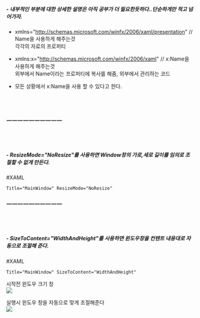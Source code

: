 
<br/><br/>

##### - 내부적인 부분에 대한 상세한 설명은 아직 공부가 더 필요한듯하다..단순하게만 적고 넘어가자.
- xmlns="http://schemas.microsoft.com/winfx/2006/xaml/presentation" // Name을 사용하게 해주는것  
각각의 자료의 프로퍼티

- xmlns:x="http://schemas.microsoft.com/winfx/2006/xaml" // x:Name을 사용하게 해주는것  
외부에서 Name이라는 프로퍼티에 복사를 해줌, 외부에서 관리하는 코드

- 모든 상황에서 x:Name을 사용 할 수 있다고 한다.

<br/><br/>

### ㅡㅡㅡㅡㅡㅡㅡㅡㅡㅡ

<br/><br/>

##### - ResizeMode="NoResize"를 사용하면 Window창의 가로,세로 길이를 임의로 조절할 수 없게 만든다.

#XAML
~~~
Title="MainWindow" ResizeMode="NoResize"
~~~


### ㅡㅡㅡㅡㅡㅡㅡㅡㅡㅡ

<br/><br/>

##### - SizeToContent="WidthAndHeight"를 사용하면 윈도우창을 컨텐트 내용대로 자동으로 조절해 준다.

#XAML
~~~
Title="MainWindow" SizeToContent="WidthAndHeight"
~~~

시작전 윈도우 크기 창  
<img src="https://user-images.githubusercontent.com/39178978/151296985-e28ec50f-68fc-4a0e-8223-fc34891b3c44.png">

실행시 윈도우 창을 자동으로 맞게 조절해준다  
<img src="https://user-images.githubusercontent.com/39178978/151297018-36f45f0d-3283-42df-96a8-c6133b93d9e0.png">  
